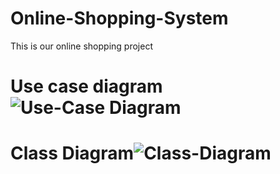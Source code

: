 # Online-Shopping-System
This is our online shopping project

# Use case diagram![Use-Case Diagram](https://github.com/user-attachments/assets/d6b10304-c50b-4f10-9a74-7779947940f6)

# Class Diagram![Class-Diagram](https://github.com/user-attachments/assets/0f63d16d-9b47-4ebe-84a6-9e81391070d7)

